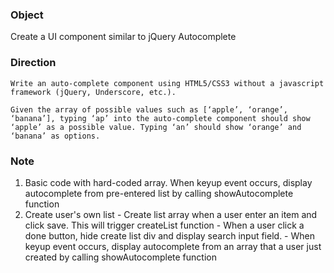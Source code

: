### Object
Create a UI component similar to jQuery Autocomplete

### Direction

	Write an auto-complete component using HTML5/CSS3 without a javascript framework (jQuery, Underscore, etc.).

	Given the array of possible values such as [‘apple’, ‘orange’, ‘banana’], typing ‘ap’ into the auto-complete component should show ‘apple’ as a possible value. Typing ‘an’ should show ‘orange’ and ‘banana’ as options.

### Note
  1. Basic code with hard-coded array.
    When keyup event occurs, display autocomplete from pre-entered list by calling showAutocomplete function
  2. Create user's own list
    - Create list array when a user enter an item and click save. This will trigger createList function 
    - When a user click a  done button, hide create list div and display search input field. 
    - When keyup event occurs, display autocomplete from an array that a user just created by calling showAutocomplete function

    